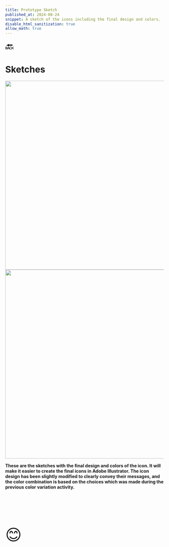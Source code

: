 ```yaml
---
title: Prototype Sketch
published_at: 2024-08-24
snippet: A sketch of the icons including the final design and colors.
disable_html_sanitization: true
allow_math: true
---
```



<a href="https://julienoh000-dms1-blog-83.deno.dev/" style="text-decoration: none; color: black;"><span style="font-size: 30px;">🔙</span></a>


# Sketches


<img src="pss.png" width="800" height="600">
<img src="ps.png" width="800" height="600">

**These are the sketches with the final design and colors of the icon. It will make it easier to create the final icons in Adobe Illustrator. The icon design has been slightly modified to clearly convey their messages, and the color combination is based on the choices which was made during the previous color variation activity.**

<br>
<br>

<br>
<br>
<br>


<span style="font-size: 50px;">😊</span>